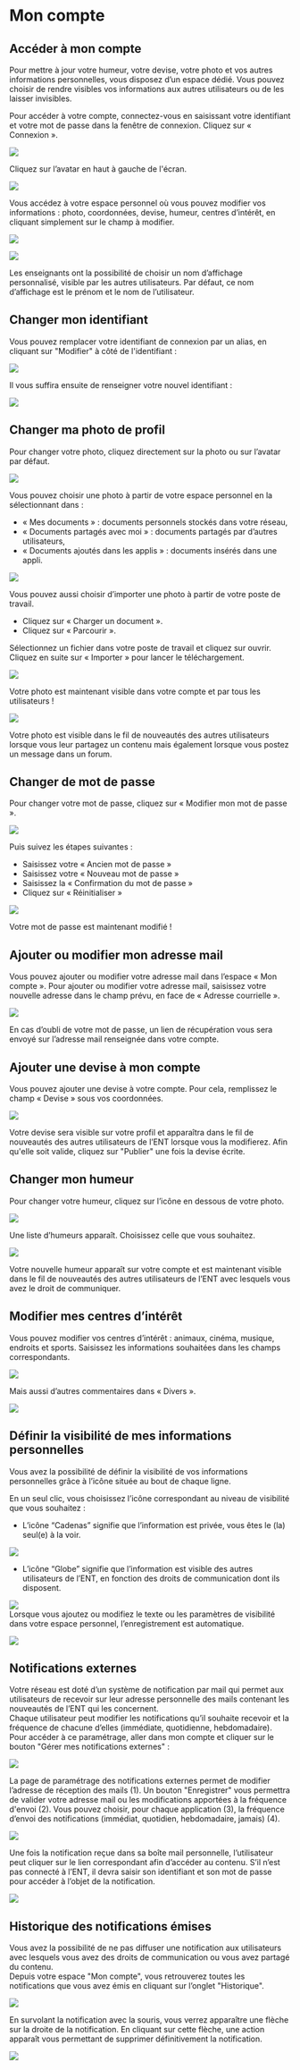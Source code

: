 # Mon compte

## Accéder à mon compte

Pour mettre à jour votre humeur, votre devise, votre photo et vos autres informations personnelles, vous disposez d’un espace dédié. Vous pouvez choisir de rendre visibles vos informations aux autres utilisateurs ou de les laisser invisibles.

Pour accéder à votre compte, connectez-vous en saisissant votre identifiant et votre mot de passe dans la fenêtre de connexion. Cliquez sur « Connexion ».

![](.gitbook/assets/m1-1-2-1%20%281%29.png)

Cliquez sur l’avatar en haut à gauche de l'écran.

![](.gitbook/assets/moncompte2d-3.png)

Vous accédez à votre espace personnel où vous pouvez modifier vos informations : photo, coordonnées, devise, humeur, centres d’intérêt, en cliquant simplement sur le champ à modifier.

![](.gitbook/assets/2018-10-19_10h52_07-2-1.png)

![](.gitbook/assets/2018-10-19_10h52_52-2.png)

Les enseignants ont la possibilité de choisir un nom d’affichage personnalisé, visible par les autres utilisateurs. Par défaut, ce nom d’affichage est le prénom et le nom de l’utilisateur.

## Changer mon identifiant

Vous pouvez remplacer votre identifiant de connexion par un alias, en cliquant sur "Modifier" à côté de l'identifiant :

![](.gitbook/assets/changer-alias1-2.png)

Il vous suffira ensuite de renseigner votre nouvel identifiant :

![](.gitbook/assets/image-7-1%20%281%29.png)

## Changer ma photo de profil

Pour changer votre photo, cliquez directement sur la photo ou sur l’avatar par défaut.

![](.gitbook/assets/m3-2.jpg)

Vous pouvez choisir une photo à partir de votre espace personnel en la sélectionnant dans :

* « Mes documents » : documents personnels stockés dans votre réseau,
* « Documents partagés avec moi » : documents partagés par d’autres utilisateurs,
* « Documents ajoutés dans les applis » : documents insérés dans une appli.

![](.gitbook/assets/m4-1-1%20%283%29.png)

Vous pouvez aussi choisir d’importer une photo à partir de votre poste de travail.

* Cliquez sur « Charger un document ».
* Cliquez sur « Parcourir ».

Sélectionnez un fichier dans votre poste de travail et cliquez sur ouvrir. Cliquez en suite sur « Importer » pour lancer le téléchargement.

![](.gitbook/assets/mon-compte-1-1-1.png)

Votre photo est maintenant visible dans votre compte et par tous les utilisateurs !

![](.gitbook/assets/mon-compte-2-1-2-1.png)

Votre photo est visible dans le fil de nouveautés des autres utilisateurs lorsque vous leur partagez un contenu mais également lorsque vous postez un message dans un forum.

## Changer de mot de passe

Pour changer votre mot de passe, cliquez sur « Modifier mon mot de passe ».

![](.gitbook/assets/m7-1-1-1.png)

Puis suivez les étapes suivantes :

* Saisissez votre « Ancien mot de passe »
* Saisissez votre « Nouveau mot de passe »
* Saisissez la « Confirmation du mot de passe »
* Cliquez sur « Réinitialiser »

![](.gitbook/assets/mon-compte-1024x463-3-1.png)

Votre mot de passe est maintenant modifié !

## Ajouter ou modifier mon adresse mail

Vous pouvez ajouter ou modifier votre adresse mail dans l’espace « Mon compte ». Pour ajouter ou modifier votre adresse mail, saisissez votre nouvelle adresse dans le champ prévu, en face de « Adresse courrielle ».

![](.gitbook/assets/compte4-1024x379-1-2-1%20%281%29.png)

En cas d’oubli de votre mot de passe, un lien de récupération vous sera envoyé sur l’adresse mail renseignée dans votre compte.

## Ajouter une devise à mon compte

Vous pouvez ajouter une devise à votre compte. Pour cela, remplissez le champ « Devise » sous vos coordonnées.

![](.gitbook/assets/2018-10-19_10h53_59-2-1.png)

Votre devise sera visible sur votre profil et apparaîtra dans le fil de nouveautés des autres utilisateurs de l’ENT lorsque vous la modifierez. Afin qu'elle soit valide, cliquez sur "Publier" une fois la devise écrite.

## Changer mon humeur

Pour changer votre humeur, cliquez sur l’icône en dessous de votre photo.

![](.gitbook/assets/m11-1-1-2-1%20%281%29.png)

Une liste d’humeurs apparaît. Choisissez celle que vous souhaitez.

![](.gitbook/assets/m12-2-1-1%20%281%29.png)

Votre nouvelle humeur apparaît sur votre compte et est maintenant visible dans le fil de nouveautés des autres utilisateurs de l’ENT avec lesquels vous avez le droit de communiquer.

## Modifier mes centres d’intérêt

Vous pouvez modifier vos centres d’intérêt : animaux, cinéma, musique, endroits et sports. Saisissez les informations souhaitées dans les champs correspondants.

![](.gitbook/assets/m14-1-3-1.png)

Mais aussi d’autres commentaires dans « Divers ».

![](.gitbook/assets/m15-1-1.png)

## Définir la visibilité de mes informations personnelles

Vous avez la possibilité de définir la visibilité de vos informations personnelles grâce à l’icône située au bout de chaque ligne.

En un seul clic, vous choisissez l’icône correspondant au niveau de visibilité que vous souhaitez :

* L’icône “Cadenas” signifie que l’information est privée, vous êtes le \(la\) seul\(e\) à la voir.

![](.gitbook/assets/m16-1-1-1-1%20%281%29.png)

* L’icône “Globe” signifie que l’information est visible des autres utilisateurs de l’ENT, en fonction des droits de communication dont ils disposent.

![](.gitbook/assets/m18-1-2-1.png)  
Lorsque vous ajoutez ou modifiez le texte ou les paramètres de visibilité dans votre espace personnel, l’enregistrement est automatique.

![](.gitbook/assets/m19-1-2-1%20%281%29.png)

## Notifications externes

Votre réseau est doté d’un système de notification par mail qui permet aux utilisateurs de recevoir sur leur adresse personnelle des mails contenant les nouveautés de l’ENT qui les concernent.  
Chaque utilisateur peut modifier les notifications qu’il souhaite recevoir et la fréquence de chacune d’elles \(immédiate, quotidienne, hebdomadaire\).  
Pour accéder à ce paramétrage, aller dans mon compte et cliquer sur le bouton "Gérer mes notifications externes" :

![](.gitbook/assets/notif-ext2-1-1-2.png)

La page de paramétrage des notifications externes permet de modifier l’adresse de réception des mails \(1\). Un bouton "Enregistrer" vous permettra de valider votre adresse mail ou les modifications apportées à la fréquence d'envoi \(2\). Vous pouvez choisir, pour chaque application \(3\), la fréquence d’envoi des notifications \(immédiat, quotidien, hebdomadaire, jamais\) \(4\).

![](.gitbook/assets/notif2d-1-1%20%281%29.png)

Une fois la notification reçue dans sa boîte mail personnelle, l’utilisateur peut cliquer sur le lien correspondant afin d’accéder au contenu. S’il n’est pas connecté à l’ENT, il devra saisir son identifiant et son mot de passe pour accéder à l’objet de la notification.

![](.gitbook/assets/notif-externe-reception-1-3%20%281%29.png)

## Historique des notifications émises

Vous avez la possibilité de ne pas diffuser une notification aux utilisateurs avec lesquels vous avez des droits de communication ou vous avez partagé du contenu.  
Depuis votre espace "Mon compte", vous retrouverez toutes les notifications que vous avez émis en cliquant sur l’onglet "Historique".

![](.gitbook/assets/fil-historique-1-3-1.png)

En survolant la notification avec la souris, vous verrez apparaître une flèche sur la droite de la notification. En cliquant sur cette flèche, une action apparaît vous permettant de supprimer définitivement la notification.

![](.gitbook/assets/fil-historique-suppression-1-3-1%20%281%29.png)

